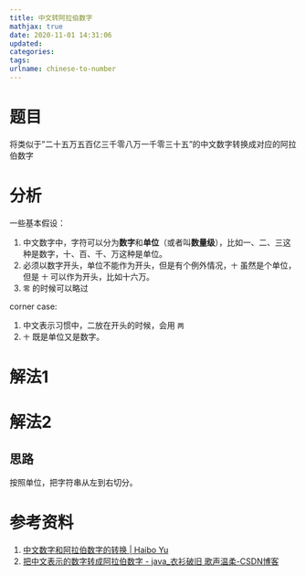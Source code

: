 ```yaml
---
title: 中文转阿拉伯数字
mathjax: true
date: 2020-11-01 14:31:06
updated:
categories:
tags:
urlname: chinese-to-number
---
```




<!-- more -->

# 题目

将类似于”二十五万五百亿三千零八万一千零三十五”的中文数字转换成对应的阿拉伯数字



# 分析

一些基本假设：

1. 中文数字中，字符可以分为**数字**和**单位**（或者叫**数量级**），比如一、二、三这种是数字，十、百、千、万这种是单位。
2. 必须以数字开头，单位不能作为开头，但是有个例外情况，`十` 虽然是个单位，但是 `十` 可以作为开头，比如十六万。
3. `零` 的时候可以略过





corner case:

1. 中文表示习惯中，二放在开头的时候，会用 `两`
2. `十` 既是单位又是数字。



# 解法1







# 解法2

## 思路

按照单位，把字符串从左到右切分。













# 参考资料

1. [中文数字和阿拉伯数字的转换 | Haibo Yu](http://haiboyu.me/zh-Hans/2017/09/25/中文数字和阿拉伯数字的转换/)
2. [把中文表示的数字转成阿拉伯数字 - java_衣衫破旧 歌声温柔-CSDN博客](https://blog.csdn.net/Tuzi294/article/details/70199210)